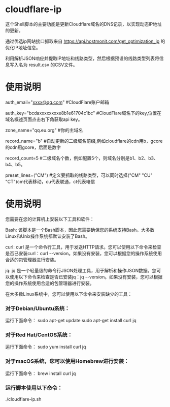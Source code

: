 # cloudflare-ip
这个Shell脚本的主要功能是更新Cloudflare域名的DNS记录，以实现动态IP地址的更新。

通过优选ip网站接口抓取来自 https://api.hostmonit.com/get_optimization_ip 的优化IP地址信息。

利用解析JSON响应并提取IP地址和线路类型，然后根据预设的线路类型列表将信息写入名为 result.csv 的CSV文件。

# 使用说明

auth_email="xxxx@qq.com"   #CloudFlare账户邮箱

auth_key="bcdaxxxxxxxxe8b1e61704c1bc"   #CloudFlare域名下的key,位置在域名概述页面点击右下角获取api key。

zone_name="qq.eu.org"   #你的主域名

record_name="b"       #自动更新的二级域名前缀,例如cloudflare的cdn用b，gcore的cdn用gcore，后面是数字

record_count=5        #二级域名个数，例如配置5个，则域名分别是b1、b2、b3、b4、b5。

preset_lines=("CM")   #定义要抓取的线路类型，可以同时选择("CM" "CU" "CT")cm代表移动，cu代表联通，ct代表电信


# 使用说明

您需要在您的计算机上安装以下工具和软件：

Bash: 该脚本是一个Bash脚本，因此您需要确保您的系统支持Bash。大多数Linux和Unix操作系统都默认安装了Bash。

curl: curl 是一个命令行工具，用于发送HTTP请求。您可以使用以下命令来检查是否已安装curl：curl --version。如果没有安装，您可以根据您的操作系统使用合适的包管理器进行安装。

jq: jq 是一个轻量级的命令行JSON处理工具，用于解析和操作JSON数据。您可以使用以下命令来检查是否已安装jq：jq --version。如果没有安装，您可以根据您的操作系统使用合适的包管理器进行安装。

在大多数Linux系统中，您可以使用以下命令来安装缺少的工具：

### 对于Debian/Ubuntu系统：

运行下面命令：
sudo apt-get update
sudo apt-get install curl jq

### 对于Red Hat/CentOS系统：

运行下面命令：
sudo yum install curl jq

### 对于macOS系统，您可以使用Homebrew进行安装：

运行下面命令：
brew install curl jq


### 运行脚本使用以下命令：

./cloudflare-ip.sh

